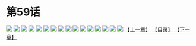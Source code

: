 # 第59话
![](https://s2.baozimh.com/scomic/yuekanshaonuyeqijun-chunquan/0/63-katr/1.jpg)
![](https://s2.baozimh.com/scomic/yuekanshaonuyeqijun-chunquan/0/63-katr/2.jpg)
![](https://s2.baozimh.com/scomic/yuekanshaonuyeqijun-chunquan/0/63-katr/3.jpg)
![](https://s2.baozimh.com/scomic/yuekanshaonuyeqijun-chunquan/0/63-katr/4.jpg)
![](https://s2.baozimh.com/scomic/yuekanshaonuyeqijun-chunquan/0/63-katr/5.jpg)
![](https://s2.baozimh.com/scomic/yuekanshaonuyeqijun-chunquan/0/63-katr/6.jpg)
![](https://s2.baozimh.com/scomic/yuekanshaonuyeqijun-chunquan/0/63-katr/7.jpg)
![](https://s2.baozimh.com/scomic/yuekanshaonuyeqijun-chunquan/0/63-katr/8.jpg)
![](https://s2.baozimh.com/scomic/yuekanshaonuyeqijun-chunquan/0/63-katr/9.jpg)
![](https://s2.baozimh.com/scomic/yuekanshaonuyeqijun-chunquan/0/63-katr/10.jpg)
![](https://s2.baozimh.com/scomic/yuekanshaonuyeqijun-chunquan/0/63-katr/11.jpg)
![](https://s2.baozimh.com/scomic/yuekanshaonuyeqijun-chunquan/0/63-katr/12.jpg)
![](https://s2.baozimh.com/scomic/yuekanshaonuyeqijun-chunquan/0/63-katr/13.jpg)
![](https://s2.baozimh.com/scomic/yuekanshaonuyeqijun-chunquan/0/63-katr/14.jpg)
![](https://s2.baozimh.com/scomic/yuekanshaonuyeqijun-chunquan/0/63-katr/15.jpg)
![](https://s2.baozimh.com/scomic/yuekanshaonuyeqijun-chunquan/0/63-katr/16.jpg)
[【上一章】](./58.md)
[【目录】](./README.md)
[【下一章】](./60.md)
